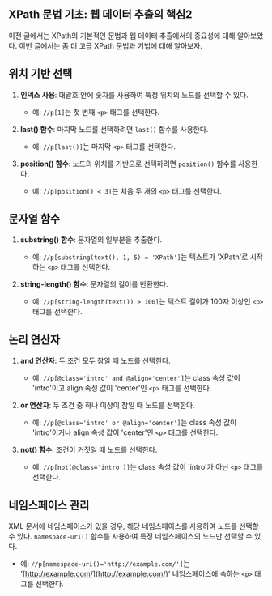 ## XPath 문법 기초: 웹 데이터 추출의 핵심2

이전 글에서는 XPath의 기본적인 문법과 웹 데이터 추출에서의 중요성에 대해 알아보았다. 이번 글에서는 좀 더 고급 XPath 문법과 기법에 대해 알아보자.

## 위치 기반 선택

1. **인덱스 사용**: 대괄호 안에 숫자를 사용하여 특정 위치의 노드를 선택할 수 있다.
    
    - 예: `//p[1]`는 첫 번째 `<p>` 태그를 선택한다.
2. **last() 함수**: 마지막 노드를 선택하려면 `last()` 함수를 사용한다.
    
    - 예: `//p[last()]`는 마지막 `<p>` 태그를 선택한다.
3. **position() 함수**: 노드의 위치를 기반으로 선택하려면 `position()` 함수를 사용한다.
    
    - 예: `//p[position() < 3]`는 처음 두 개의 `<p>` 태그를 선택한다.

## 문자열 함수

1. **substring() 함수**: 문자열의 일부분을 추출한다.
    
    - 예: `//p[substring(text(), 1, 5) = 'XPath']`는 텍스트가 'XPath'로 시작하는 `<p>` 태그를 선택한다.
2. **string-length() 함수**: 문자열의 길이를 반환한다.
    
    - 예: `//p[string-length(text()) > 100]`는 텍스트 길이가 100자 이상인 `<p>` 태그를 선택한다.

## 논리 연산자

1. **and 연산자**: 두 조건 모두 참일 때 노드를 선택한다.
    
    - 예: `//p[@class='intro' and @align='center']`는 class 속성 값이 'intro'이고 align 속성 값이 'center'인 `<p>` 태그를 선택한다.
2. **or 연산자**: 두 조건 중 하나 이상이 참일 때 노드를 선택한다.
    
    - 예: `//p[@class='intro' or @align='center']`는 class 속성 값이 'intro'이거나 align 속성 값이 'center'인 `<p>` 태그를 선택한다.
3. **not() 함수**: 조건이 거짓일 때 노드를 선택한다.
    
    - 예: `//p[not(@class='intro')]`는 class 속성 값이 'intro'가 아닌 `<p>` 태그를 선택한다.

## 네임스페이스 관리

XML 문서에 네임스페이스가 있을 경우, 해당 네임스페이스를 사용하여 노드를 선택할 수 있다. `namespace-uri()` 함수를 사용하여 특정 네임스페이스의 노드만 선택할 수 있다.

- 예: `//p[namespace-uri()='http://example.com/']`는 '[http://example.com/](http://example.com/)' 네임스페이스에 속하는 `<p>` 태그를 선택한다.